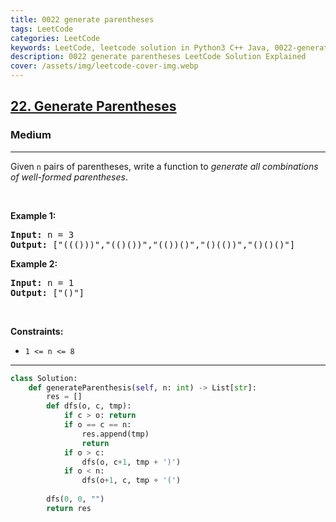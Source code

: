 ```yaml
---
title: 0022 generate parentheses
tags: LeetCode
categories: LeetCode
keywords: LeetCode, leetcode solution in Python3 C++ Java, 0022-generate-parentheses solution
description: 0022 generate parentheses LeetCode Solution Explained
cover: /assets/img/leetcode-cover-img.webp
---
```



<h2><a href="https://leetcode.com/problems/generate-parentheses/">22. Generate Parentheses</a></h2><h3>Medium</h3><hr><div><p>Given <code>n</code> pairs of parentheses, write a function to <em>generate all combinations of well-formed parentheses</em>.</p>

<p>&nbsp;</p>
<p><strong class="example">Example 1:</strong></p>
<pre><strong>Input:</strong> n = 3
<strong>Output:</strong> ["((()))","(()())","(())()","()(())","()()()"]
</pre><p><strong class="example">Example 2:</strong></p>
<pre><strong>Input:</strong> n = 1
<strong>Output:</strong> ["()"]
</pre>
<p>&nbsp;</p>
<p><strong>Constraints:</strong></p>

<ul>
	<li><code>1 &lt;= n &lt;= 8</code></li>
</ul>
</div>

---




```python
class Solution:
    def generateParenthesis(self, n: int) -> List[str]:
        res = []
        def dfs(o, c, tmp):
            if c > o: return
            if o == c == n:
                res.append(tmp)
                return
            if o > c:
                dfs(o, c+1, tmp + ')')
            if o < n: 
                dfs(o+1, c, tmp + '(')
        
        dfs(0, 0, "")
        return res
```

